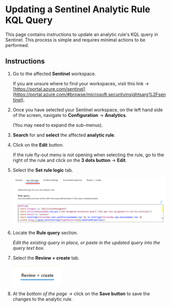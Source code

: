 # Updating a Sentinel Analytic Rule KQL Query

This page contains instructions to update an analytic rule's KQL query in Sentinel. This process is simple and requires minimal actions to be performed.

## Instructions

1. Go to the affected **Sentinel** workspace.

    If you are unsure where to find your workspaces, visit this link -> [https://portal.azure.com/sentinel](https://portal.azure.com/#browse/microsoft.securityinsightsarg%2Fsentinel).

1. Once you have selected your Sentinel workspace, on the left hand side of the screen, navigate to **Configuration** -> **Analytics**.

    (You may need to expand the sub-menus).

1. **Search** for and **select** the affected **analytic rule**.

1. Click on the **Edit** button.

    If the rule fly-out menu is not opening when selecting the rule, go to the right of the rule and click on the **3 dots button** -> **Edit**.

1. Select the **Set rule logic** tab.

    ![Analytic Rule Set Rule Logic Tab](../../images/AnalyticRuleSetRuleLogicTab.png)

1. Locate the **Rule query** section.

    *Edit the existing query in place, or paste in the updated query into the query text box.*

1. Select the **Review + create** tab.

    ![Analytic Rule Review and Create Tab](../../images/AnalyticRuleReviewAndCreateTab.png)

1. At the *bottom of the page* -> click on the **Save button** to save the changes to the analytic rule.

